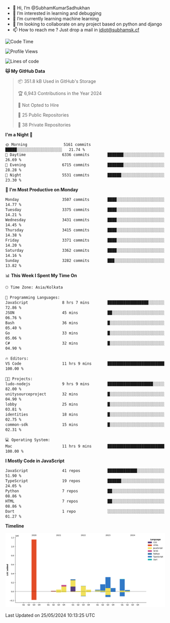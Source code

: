 - 👋 Hi, I’m @SubhamKumarSadhukhan
- 👀 I’m interested in learning and debugging
- 🌱 I’m currently learning machine learning
- 💞️ I’m looking to collaborate on any project based on python and django
- 📫 How to reach me ?
      Just drop a mail in idiot@subhamsk.cf

<!---
SubhamKumarSadhukhan/SubhamKumarSadhukhan is a ✨ special ✨ repository because its `README.md` (this file) appears on your GitHub profile.
You can click the Preview link to take a look at your changes.
--->


<!--START_SECTION:waka-->
![Code Time](http://img.shields.io/badge/Code%20Time-2%2C208%20hrs%2052%20mins-blue)

![Profile Views](http://img.shields.io/badge/Profile%20Views-0-blue)

![Lines of code](https://img.shields.io/badge/From%20Hello%20World%20I%27ve%20Written-2.7%20million%20lines%20of%20code-blue)

**🐱 My GitHub Data** 

> 📦 351.8 kB Used in GitHub's Storage 
 > 
> 🏆 6,943 Contributions in the Year 2024
 > 
> 🚫 Not Opted to Hire
 > 
> 📜 25 Public Repositories 
 > 
> 🔑 38 Private Repositories 
 > 
**I'm a Night 🦉** 

```text
🌞 Morning                5161 commits        █████░░░░░░░░░░░░░░░░░░░░   21.74 % 
🌆 Daytime                6336 commits        ███████░░░░░░░░░░░░░░░░░░   26.69 % 
🌃 Evening                6715 commits        ███████░░░░░░░░░░░░░░░░░░   28.28 % 
🌙 Night                  5531 commits        ██████░░░░░░░░░░░░░░░░░░░   23.30 % 
```
📅 **I'm Most Productive on Monday** 

```text
Monday                   3507 commits        ████░░░░░░░░░░░░░░░░░░░░░   14.77 % 
Tuesday                  3375 commits        ████░░░░░░░░░░░░░░░░░░░░░   14.21 % 
Wednesday                3431 commits        ████░░░░░░░░░░░░░░░░░░░░░   14.45 % 
Thursday                 3415 commits        ████░░░░░░░░░░░░░░░░░░░░░   14.38 % 
Friday                   3371 commits        ████░░░░░░░░░░░░░░░░░░░░░   14.20 % 
Saturday                 3362 commits        ████░░░░░░░░░░░░░░░░░░░░░   14.16 % 
Sunday                   3282 commits        ███░░░░░░░░░░░░░░░░░░░░░░   13.82 % 
```


📊 **This Week I Spent My Time On** 

```text
🕑︎ Time Zone: Asia/Kolkata

💬 Programming Languages: 
JavaScript               8 hrs 7 mins        ██████████████████░░░░░░░   72.86 % 
JSON                     45 mins             ██░░░░░░░░░░░░░░░░░░░░░░░   06.76 % 
Bash                     36 mins             █░░░░░░░░░░░░░░░░░░░░░░░░   05.40 % 
Go                       33 mins             █░░░░░░░░░░░░░░░░░░░░░░░░   05.06 % 
C#                       32 mins             █░░░░░░░░░░░░░░░░░░░░░░░░   04.90 % 

🔥 Editors: 
VS Code                  11 hrs 9 mins       █████████████████████████   100.00 % 

🐱‍💻 Projects: 
ludo-nodejs              9 hrs 9 mins        ████████████████████░░░░░   82.00 % 
unitysourceproject       32 mins             █░░░░░░░░░░░░░░░░░░░░░░░░   04.90 % 
lobby                    25 mins             █░░░░░░░░░░░░░░░░░░░░░░░░   03.81 % 
identities               18 mins             █░░░░░░░░░░░░░░░░░░░░░░░░   02.75 % 
common-sdk               15 mins             █░░░░░░░░░░░░░░░░░░░░░░░░   02.31 % 

💻 Operating System: 
Mac                      11 hrs 9 mins       █████████████████████████   100.00 % 
```

**I Mostly Code in JavaScript** 

```text
JavaScript               41 repos            █████████████░░░░░░░░░░░░   51.90 % 
TypeScript               19 repos            ██████░░░░░░░░░░░░░░░░░░░   24.05 % 
Python                   7 repos             ██░░░░░░░░░░░░░░░░░░░░░░░   08.86 % 
HTML                     7 repos             ██░░░░░░░░░░░░░░░░░░░░░░░   08.86 % 
Dart                     1 repo              ░░░░░░░░░░░░░░░░░░░░░░░░░   01.27 % 
```



**Timeline**

![Lines of Code chart](https://raw.githubusercontent.com/SubhamKumarSadhukhan/SubhamKumarSadhukhan/main/assets/bar_graph.png)


 Last Updated on 25/05/2024 10:13:25 UTC
<!--END_SECTION:waka-->

